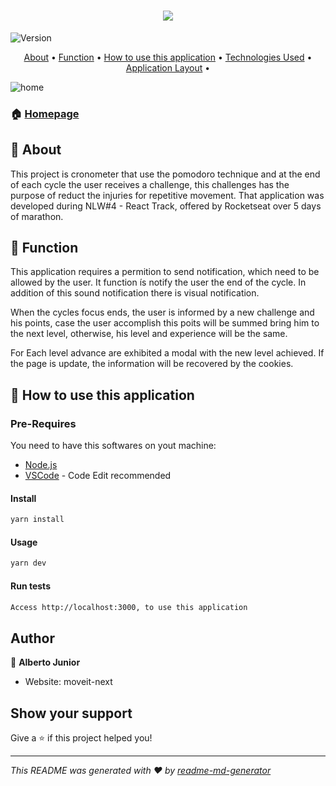 <h1 align="center">
  <img src="/.github/moveit.png" />
</h1>

<p>
  <img alt="Version" src="https://img.shields.io/badge/version-Implementing Dark--Mode-blue.svg?cacheSeconds=2592000" />
</p>

<p align="center">
 <a href="##page_facing_up-about">About</a> •
 <a href="##dart-function">Function</a> •
 <a href="https://github.com/Wayfiding/Rocketseat/blob/main/NLW/NLW%234/React/moveit-next/README.md#dart-function">How to use this application</a> •
 <a href="#Technologies-Used">Technologies Used</a> •
  <a href="#layout">Application Layout</a> •
</p>

![home](.github/homepage.png) 


### 🏠 [Homepage](https://react-nlw4-5oqkmuw3d-wayfiding.vercel.app/)


## :page_facing_up: About
This project is cronometer that use the pomodoro technique and at the end of each cycle the user receives a challenge, this challenges has the purpose of reduct the injuries for repetitive movement. That application was developed during NLW#4 - React Track, offered by Rocketseat over 5 days of marathon.




## :dart: Function

This application requires a permition to send notification, which need to be allowed by the user. It function ís notify the user the end of the cycle. In addition of this sound notification there is visual notification.

When the cycles focus ends, the user is informed by a new challenge and his points, case the user accomplish this poits will be summed bring him to the next level, otherwise, his level and experience will be the same.

For Each level advance are exhibited a modal with the new level achieved. If the page is update, the information will be recovered by the cookies.


## :space_invader: How to use this application


### Pre-Requires

You need to have this softwares on yout machine:
* [Node.js](https://nodejs.org/en/)
* [VSCode](https://code.visualstudio.com/) - Code Edit recommended


#### Install

```sh
yarn install
```

#### Usage

```sh
yarn dev
```

#### Run tests

```sh
Access http://localhost:3000, to use this application
```

## Author

👤 **Alberto Junior**

* Website: moveit-next

## Show your support

Give a ⭐️ if this project helped you!

***
_This README was generated with ❤️ by [readme-md-generator](https://github.com/kefranabg/readme-md-generator)_
